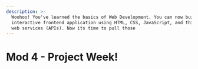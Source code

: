 ```yaml
---
description: >-
  Woohoo! You've learned the basics of Web Development. You can now build an
  interactive frontend application using HTML, CSS, JavaScript, and third-party
  web services (APIs). Now its time to pull those
---
```


# Mod 4 - Project Week!

